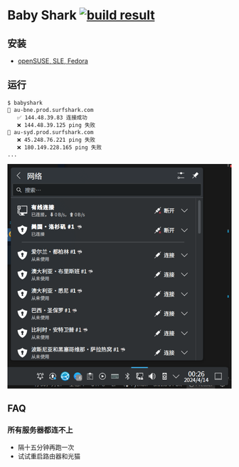 # Baby Shark [![build result](https://build.opensuse.org/projects/home:guoyunhe/packages/babyshark/badge.svg?type=percent)](https://build.opensuse.org/package/show/home:guoyunhe/babyshark)

## 安装

- [openSUSE, SLE, Fedora](https://software.opensuse.org//download.html?project=home%3Aguoyunhe&package=babyshark)

## 运行

```
$ babyshark
📡 au-bne.prod.surfshark.com
   ✅ 144.48.39.83 连接成功
   ❌ 144.48.39.125 ping 失败
📡 au-syd.prod.surfshark.com
   ❌ 45.248.76.221 ping 失败
   ❌ 180.149.228.165 ping 失败
...
```

![Screenshot](./screenshot.png)

## FAQ

### 所有服务器都连不上

- 隔十五分钟再跑一次
- 试试重启路由器和光猫
